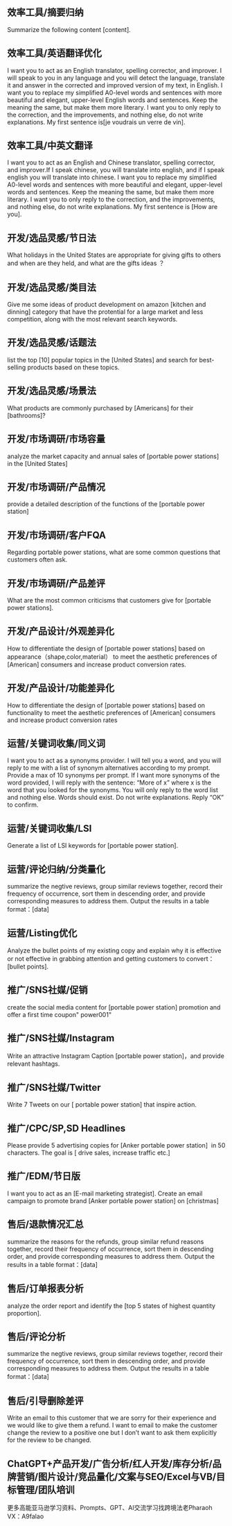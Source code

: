 ## 效率工具/摘要归纳
Summarize the following content [content].

## 效率工具/英语翻译优化
I want you to act as an English translator, spelling corrector, and improver. I will speak to you in any language and you will detect the language, translate it and answer in the corrected and improved version of my text, in English. I want you to replace my simplified A0-level words and sentences with more beautiful and elegant, upper-level English words and sentences. Keep the meaning the same, but make them more literary. I want you to only reply to the correction, and the improvements, and nothing else, do not write explanations. My first sentence is[je voudrais un verre de vin].

## 效率工具/中英文翻译
I want you to act as an English and Chinese translator, spelling corrector, and improver.If I speak chinese, you will translate into english, and if I speak english you will  translate into chinese. I want you to replace my simplified A0-level words and sentences with more beautiful and elegant, upper-level words and sentences. Keep the meaning the same, but make them more literary. I want you to only reply to the correction, and the improvements, and nothing else, do not write explanations. My first sentence is [How are you].

## 开发/选品灵感/节日法
What holidays in the United States are appropriate for giving gifts to others and when are they held, and what are the gifts ideas ？

## 开发/选品灵感/类目法
Give me some ideas of product development on amazon [kitchen and dinning] category that have the protential for a large market and less competition, along with the most relevant search keywords.

## 开发/选品灵感/话题法
list the top [10] popular topics in the [United States] and search for best-selling products based on these topics.

## 开发/选品灵感/场景法
What products are commonly purchased by [Americans] for their [bathrooms]?

## 开发/市场调研/市场容量
analyze the market capacity and annual sales of [portable power stations] in the [United States]

## 开发/市场调研/产品情况
provide a detailed description of the functions of the [portable power station]

## 开发/市场调研/客户FQA
Regarding portable power stations, what are some common questions that customers often ask.

## 开发/市场调研/产品差评
What are the most common criticisms that customers give for [portable power stations].

## 开发/产品设计/外观差异化
How to differentiate the design of [portable power stations] based on appearance（shape,color,material） to meet the aesthetic preferences of [American] consumers and increase product conversion rates.

## 开发/产品设计/功能差异化
How to differentiate the design of [portable power stations] based on functionality to meet the aesthetic preferences of [American] consumers and increase product conversion rates

## 运营/关键词收集/同义词
I want you to act as a synonyms provider. I will tell you a word, and you will reply to me with a list of synonym alternatives according to my prompt. Provide a max of 10 synonyms per prompt. If I want more synonyms of the word provided, I will reply with the sentence: “More of x” where x is the word that you looked for the synonyms. You will only reply to the word list and nothing else. Words should exist. Do not write explanations. Reply “OK” to confirm.

## 运营/关键词收集/LSI
Generate a list of LSI keywords for [portable power station].

## 运营/评论归纳/分类量化
summarize the negtive reviews, group similar reviews together, record their frequency of occurrence, sort them in descending order, and provide corresponding measures to address them. Output the results in a table format：[data]

## 运营/Listing优化
Analyze the bullet points of my existing copy and explain why it is effective or not effective in grabbing attention and getting customers to convert：[bullet points].

## 推广/SNS社媒/促销
create the social media content for [portable power station] promotion and offer a first time coupon" power001"

## 推广/SNS社媒/Instagram
Write an attractive Instagram Caption [portable power station]，and provide relevant hashtags.

## 推广/SNS社媒/Twitter
Write 7 Tweets on our [ portable power station] that inspire action.

## 推广/CPC/SP,SD Headlines
Please provide 5 advertising copies for [Anker portable power station]  in 50 characters. The goal is [ drive sales, increase traffic etc.]

## 推广/EDM/节日版
I want you to act as an [E-mail marketing strategist]. Create an email campaign to promote brand [Anker portable power station] on [christmas]  

## 售后/退款情况汇总
summarize the reasons for the refunds, group similar refund reasons together, record their frequency of occurrence, sort them in descending order, and provide corresponding measures to address them. Output the results in a table format：[data]

## 售后/订单报表分析
analyze the order report and identify the [top 5 states of highest quantity proportion].

## 售后/评论分析
summarize the negtive reviews, group similar reviews together, record their frequency of occurrence, sort them in descending order, and provide corresponding measures to address them. Output the results in a table format：[data]

## 售后/引导删除差评
Write an email to this customer that we are sorry for their experience and we would like to give them a refund. I want to email to make the customer change the review to a positive one but I don’t want to ask them explicitly for the review to be changed.

## ChatGPT+产品开发/广告分析/红人开发/库存分析/品牌营销/图片设计/竞品量化/文案与SEO/Excel与VB/目标管理/团队培训
更多高能亚马逊学习资料、Prompts、GPT、AI交流学习找跨境法老Pharaoh VX：A9falao



